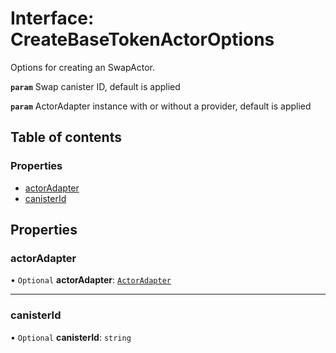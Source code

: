 # Interface: CreateBaseTokenActorOptions

Options for creating an SwapActor.

**`param`** Swap canister ID, default is applied

**`param`** ActorAdapter instance with or without a provider, default is applied

## Table of contents

### Properties

- [actorAdapter](CreateBaseTokenActorOptions.md#actoradapter)
- [canisterId](CreateBaseTokenActorOptions.md#canisterid)

## Properties

### actorAdapter

• `Optional` **actorAdapter**: [`ActorAdapter`](../classes/ActorAdapter.md)

___

### canisterId

• `Optional` **canisterId**: `string`
